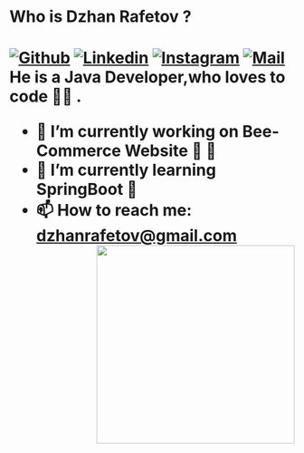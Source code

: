 
 <h1>Who is Dzhan Rafetov ? <h1>
    
[![Github](https://img.shields.io/badge/-Github-000?style=flat&logo=Github&logoColor=white)](https://github.com/dzhanrafetov)
[![Linkedin](https://img.shields.io/badge/-LinkedIn-blue?style=flat&logo=Linkedin&logoColor=white)](https://www.linkedin.com/in/https://www.linkedin.com/in/dzhan-rafetov-0bb4211a6/)
[![Instagram](https://img.shields.io/badge/-Instagram-c13584?style=flat&labelColor=c13584&logo=instagram&logoColor=white)](https://www.instagram.com/dzhan_rafetov)
[![Mail](https://img.shields.io/badge/-Mail-c14438?style=flat&logo=Gmail&logoColor=white)](mailto:dzhanrafetov@gmail.com)
 <br>
  He is a Java Developer,who loves to code 👨‍💻  .
 
- 🔭 I’m currently working on Bee-Commerce Website 🐝 🍯 
- 🌱 I’m currently learning SpringBoot 🍃
- 📫 How to reach me: dzhanrafetov@gmail.com
  <div id="header" align="right">
  <img src="https://media.giphy.com/media/USV0ym3bVWQJJmNu3N/giphy.gif" width="350" height="350" />
</div>
  


<!--
**dzhanrafetov/dzhanrafetov** is a ✨ _special_ ✨ repository because its `README.md` (this file) appears on your GitHub profile.

<div id="header" align="center">
  <img src="https://media.giphy.com/media/qgQUggAC3Pfv687qPC/giphy.gif" width="550" height="350" />
</div>

Here are some ideas to get you started:

- 🔭 I’m currently working on ...
- 🌱 I’m currently learning ...
- 👯 I’m looking to collaborate on ...
- 🤔 I’m looking for help with ...
- 💬 Ask me about ...
- 📫 How to reach me: ...
- 😄 Pronouns: ...
- ⚡ Fun fact: ...
-->
